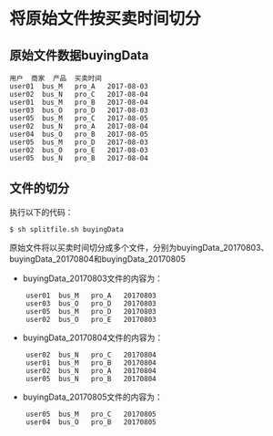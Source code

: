 # 将原始文件按买卖时间切分

## 原始文件数据buyingData
```
用户	商家	产品	买卖时间
user01	bus_M	pro_A	2017-08-03
user02	bus_N	pro_C	2017-08-04
user01	bus_M	pro_B	2017-08-04
user03	bus_O	pro_D	2017-08-03
user05	bus_M	pro_C	2017-08-05
user02	bus_N	pro_A	2017-08-04
user04	bus_O	pro_B	2017-08-05
user05	bus_M	pro_D	2017-08-03
user02	bus_O	pro_E	2017-08-03
user05	bus_N	pro_B	2017-08-04
```

## 文件的切分

执行以下的代码：
```
$ sh splitfile.sh buyingData
```

原始文件将以买卖时间切分成多个文件，分别为buyingData_20170803、buyingData_20170804和buyingData_20170805

- buyingData_20170803文件的内容为：
```
	user01	bus_M	pro_A	20170803
	user03	bus_O	pro_D	20170803
	user05	bus_M	pro_D	20170803
	user02	bus_O	pro_E	20170803
```

- buyingData_20170804文件的内容为：
```
	user02	bus_N	pro_C	20170804
	user01	bus_M	pro_B	20170804
	user02	bus_N	pro_A	20170804
	user05	bus_N	pro_B	20170804
```

- buyingData_20170805文件的内容为：
```
	user05	bus_M	pro_C	20170805
	user04	bus_O	pro_B	20170805
```
